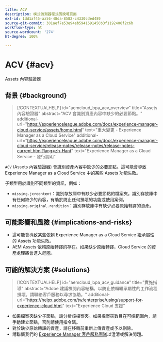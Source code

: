```yaml
---
title: ACV
description: 模式偵測器程式碼說明頁面
exl-id: 1dd1af45-aa56-48da-8582-c4330cded489
source-git-commit: 301aef7e53e94eb5941691450b3f1192408f2c6b
workflow-type: ht
source-wordcount: '274'
ht-degree: 100%

---
```


# ACV {#acv}

Assets 內容驗證器

## 背景 {#background}

>[!CONTEXTUALHELP]
>id="aemcloud_bpa_acv_overview"
>title="Assets 內容驗證器"
>abstract="ACV 會識別資產內容中缺少的必要節點。"
>additional-url="https://experienceleague.adobe.com/docs/experience-manager-cloud-service/assets/home.html" text="重大變更 - Experience Manager as a Cloud Service"
>additional-url="https://experienceleague.adobe.com/docs/experience-manager-cloud-service/release-notes/release-notes/release-notes-current.html?lang=zh-Hant" text="Experience Manager as a Cloud Service - 發行說明"

`ACV` (Assets 內容驗證器) 會識別資產內容中缺少的必要節點。這可能會導致 Experience Manager as a Cloud Service 中的某些 Assets 功能失敗。

子類型用於識別不同類型的資訊，例如：

* `missing.jcrcontent`：識別存放庫中有缺少必要節點的檔案夾。識別存放庫中有任何缺少的內容，有助於防止任何損壞的功能或使用案例。
* `missing.original.rendition`：識別存放庫中有缺少必要原始轉譯的資產。

## 可能影響和風險 {#implications-and-risks}

* 這可能會導致某些依賴 Experience Manager as a Cloud Service 繼承屬性的 Assets 功能失敗。
* AEM Assets 依賴原始轉譯的存在。如果缺少原始轉譯，Cloud Service 的資產處理將會進入迴圈。

## 可能的解決方案 {#solutions}

>[!CONTEXTUALHELP]
>id="aemcloud_bpa_acv_guidance"
>title="實施指導"
>abstract="Adobe 建議檢閱內容結構，以防止依賴繼承屬性的工作流程損壞。請聯絡客戶服務以尋求協助。"
>additional-url="https://helpx.adobe.com/tw/enterprise/using/support-for-experience-cloud.html" text="Experience Cloud 支援"

* 如果檔案夾缺少子節點，請分析該檔案夾。如果檔案夾數目在可控範圍內，請手動建立節點，否則請使用指令碼。
* 對於缺少原始轉譯的資產，請在移轉前重新上傳資產或予以刪除。
* 請聯繫我們的 [Experience Manager 客戶服務團隊](https://helpx.adobe.com/tw/enterprise/using/support-for-experience-cloud.html)以澄清或解決問題。
